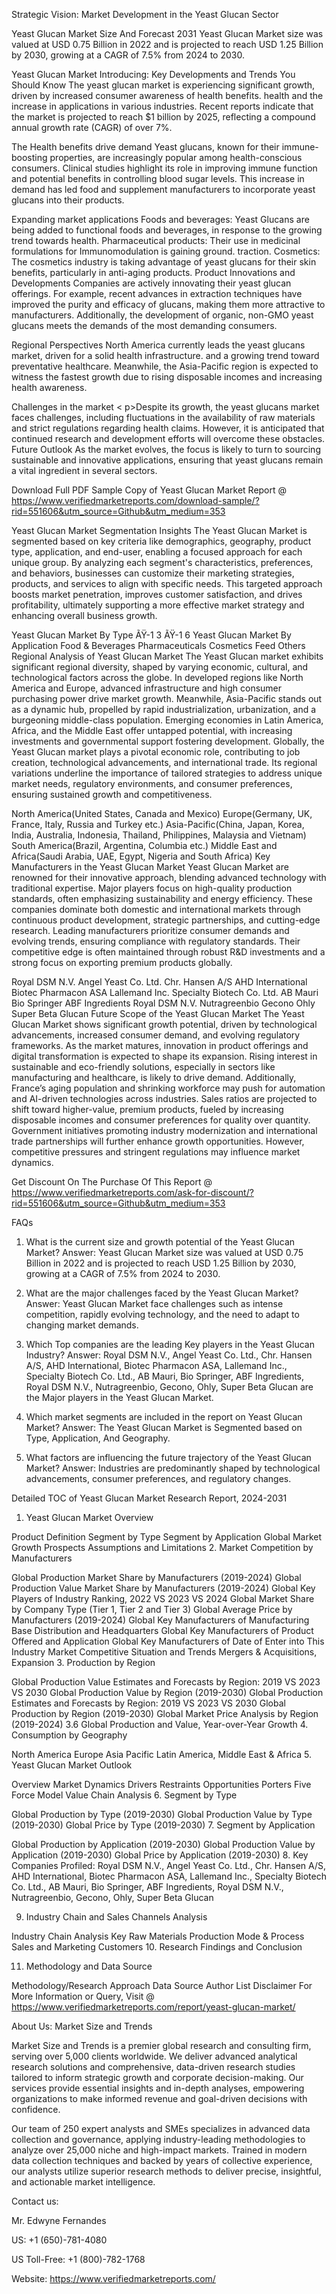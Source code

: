 Strategic Vision: Market Development in the Yeast Glucan Sector


Yeast Glucan Market Size And Forecast 2031
Yeast Glucan Market size was valued at USD 0.75 Billion in 2022 and is projected to reach USD 1.25 Billion by 2030, growing at a CAGR of 7.5% from 2024 to 2030.

Yeast Glucan Market Introducing: Key Developments and Trends You Should Know
The yeast glucan market is experiencing significant growth, driven by increased consumer awareness of health benefits. health and the increase in applications in various industries. Recent reports indicate that the market is projected to reach $1 billion by 2025, reflecting a compound annual growth rate (CAGR) of over 7%.

The Health benefits drive demand
Yeast glucans, known for their immune-boosting properties, are increasingly popular among health-conscious consumers. Clinical studies highlight its role in improving immune function and potential benefits in controlling blood sugar levels. This increase in demand has led food and supplement manufacturers to incorporate yeast glucans into their products.

Expanding market applications
Foods and beverages: Yeast Glucans are being added to functional foods and beverages, in response to the growing trend towards health.
Pharmaceutical products: Their use in medicinal formulations for Immunomodulation is gaining ground. traction.
Cosmetics: The cosmetics industry is taking advantage of yeast glucans for their skin benefits, particularly in anti-aging products.
Product Innovations and Developments
Companies are actively innovating their yeast glucan offerings. For example, recent advances in extraction techniques have improved the purity and efficacy of glucans, making them more attractive to manufacturers. Additionally, the development of organic, non-GMO yeast glucans meets the demands of the most demanding consumers.

Regional Perspectives
North America currently leads the yeast glucans market, driven for a solid health infrastructure. and a growing trend toward preventative healthcare. Meanwhile, the Asia-Pacific region is expected to witness the fastest growth due to rising disposable incomes and increasing health awareness.

Challenges in the market
< p>Despite its growth, the yeast glucans market faces challenges, including fluctuations in the availability of raw materials and strict regulations regarding health claims. However, it is anticipated that continued research and development efforts will overcome these obstacles.
Future Outlook
As the market evolves, the focus is likely to turn to sourcing sustainable and innovative applications, ensuring that yeast glucans remain a vital ingredient in several sectors.

Download Full PDF Sample Copy of Yeast Glucan Market Report @ https://www.verifiedmarketreports.com/download-sample/?rid=551606&utm_source=Github&utm_medium=353

Yeast Glucan Market Segmentation Insights
The Yeast Glucan Market is segmented based on key criteria like demographics, geography, product type, application, and end-user, enabling a focused approach for each unique group. By analyzing each segment's characteristics, preferences, and behaviors, businesses can customize their marketing strategies, products, and services to align with specific needs. This targeted approach boosts market penetration, improves customer satisfaction, and drives profitability, ultimately supporting a more effective market strategy and enhancing overall business growth.

Yeast Glucan Market By Type
ÃŸ-1
3
ÃŸ-1
6
Yeast Glucan Market By Application
Food & Beverages
Pharmaceuticals
Cosmetics
Feed
Others
Regional Analysis of Yeast Glucan Market
The Yeast Glucan market exhibits significant regional diversity, shaped by varying economic, cultural, and technological factors across the globe. In developed regions like North America and Europe, advanced infrastructure and high consumer purchasing power drive market growth. Meanwhile, Asia-Pacific stands out as a dynamic hub, propelled by rapid industrialization, urbanization, and a burgeoning middle-class population. Emerging economies in Latin America, Africa, and the Middle East offer untapped potential, with increasing investments and governmental support fostering development. Globally, the Yeast Glucan market plays a pivotal economic role, contributing to job creation, technological advancements, and international trade. Its regional variations underline the importance of tailored strategies to address unique market needs, regulatory environments, and consumer preferences, ensuring sustained growth and competitiveness.

North America(United States, Canada and Mexico)
Europe(Germany, UK, France, Italy, Russia and Turkey etc.)
Asia-Pacific(China, Japan, Korea, India, Australia, Indonesia, Thailand, Philippines, Malaysia and Vietnam)
South America(Brazil, Argentina, Columbia etc.)
Middle East and Africa(Saudi Arabia, UAE, Egypt, Nigeria and South Africa)
Key Manufacturers in the Yeast Glucan Market
Yeast Glucan Market are renowned for their innovative approach, blending advanced technology with traditional expertise. Major players focus on high-quality production standards, often emphasizing sustainability and energy efficiency. These companies dominate both domestic and international markets through continuous product development, strategic partnerships, and cutting-edge research. Leading manufacturers prioritize consumer demands and evolving trends, ensuring compliance with regulatory standards. Their competitive edge is often maintained through robust R&D investments and a strong focus on exporting premium products globally.

Royal DSM N.V.
Angel Yeast Co. Ltd.
Chr. Hansen A/S
AHD International
Biotec Pharmacon ASA
Lallemand Inc.
Specialty Biotech Co. Ltd.
AB Mauri
Bio Springer
ABF Ingredients
Royal DSM N.V.
Nutragreenbio
Gecono
Ohly
Super Beta Glucan
Future Scope of the Yeast Glucan Market
The Yeast Glucan Market shows significant growth potential, driven by technological advancements, increased consumer demand, and evolving regulatory frameworks. As the market matures, innovation in product offerings and digital transformation is expected to shape its expansion. Rising interest in sustainable and eco-friendly solutions, especially in sectors like manufacturing and healthcare, is likely to drive demand. Additionally, France’s aging population and shrinking workforce may push for automation and AI-driven technologies across industries. Sales ratios are projected to shift toward higher-value, premium products, fueled by increasing disposable incomes and consumer preferences for quality over quantity. Government initiatives promoting industry modernization and international trade partnerships will further enhance growth opportunities. However, competitive pressures and stringent regulations may influence market dynamics.

Get Discount On The Purchase Of This Report @ https://www.verifiedmarketreports.com/ask-for-discount/?rid=551606&utm_source=Github&utm_medium=353

FAQs
1. What is the current size and growth potential of the Yeast Glucan Market?
Answer: Yeast Glucan Market size was valued at USD 0.75 Billion in 2022 and is projected to reach USD 1.25 Billion by 2030, growing at a CAGR of 7.5% from 2024 to 2030.

2. What are the major challenges faced by the Yeast Glucan Market?
Answer: Yeast Glucan Market face challenges such as intense competition, rapidly evolving technology, and the need to adapt to changing market demands.

3. Which Top companies are the leading Key players in the Yeast Glucan Industry?
Answer: Royal DSM N.V., Angel Yeast Co. Ltd., Chr. Hansen A/S, AHD International, Biotec Pharmacon ASA, Lallemand Inc., Specialty Biotech Co. Ltd., AB Mauri, Bio Springer, ABF Ingredients, Royal DSM N.V., Nutragreenbio, Gecono, Ohly, Super Beta Glucan are the Major players in the Yeast Glucan Market.

4. Which market segments are included in the report on Yeast Glucan Market?
Answer: The Yeast Glucan Market is Segmented based on Type, Application, And Geography.

5. What factors are influencing the future trajectory of the Yeast Glucan Market?
Answer: Industries are predominantly shaped by technological advancements, consumer preferences, and regulatory changes.

Detailed TOC of Yeast Glucan Market Research Report, 2024-2031
1. Yeast Glucan Market Overview

Product Definition
Segment by Type
Segment by Application
Global Market Growth Prospects
Assumptions and Limitations
2. Market Competition by Manufacturers

Global Production Market Share by Manufacturers (2019-2024)
Global Production Value Market Share by Manufacturers (2019-2024)
Global Key Players of Industry Ranking, 2022 VS 2023 VS 2024
Global Market Share by Company Type (Tier 1, Tier 2 and Tier 3)
Global Average Price by Manufacturers (2019-2024)
Global Key Manufacturers of Manufacturing Base Distribution and Headquarters
Global Key Manufacturers of Product Offered and Application
Global Key Manufacturers of Date of Enter into This Industry
Market Competitive Situation and Trends
Mergers & Acquisitions, Expansion
3. Production by Region

Global Production Value Estimates and Forecasts by Region: 2019 VS 2023 VS 2030
Global Production Value by Region (2019-2030)
Global Production Estimates and Forecasts by Region: 2019 VS 2023 VS 2030
Global Production by Region (2019-2030)
Global Market Price Analysis by Region (2019-2024) 3.6 Global Production and Value, Year-over-Year Growth
4. Consumption by Geography

North America
Europe
Asia Pacific
Latin America, Middle East & Africa
5. Yeast Glucan Market Outlook

Overview
Market Dynamics
Drivers
Restraints
Opportunities
Porters Five Force Model
Value Chain Analysis 
6. Segment by Type

Global Production by Type (2019-2030)
Global Production Value by Type (2019-2030)
Global Price by Type (2019-2030)
7. Segment by Application

Global Production by Application (2019-2030)
Global Production Value by Application (2019-2030)
Global Price by Application (2019-2030)
8. Key Companies Profiled: Royal DSM N.V., Angel Yeast Co. Ltd., Chr. Hansen A/S, AHD International, Biotec Pharmacon ASA, Lallemand Inc., Specialty Biotech Co. Ltd., AB Mauri, Bio Springer, ABF Ingredients, Royal DSM N.V., Nutragreenbio, Gecono, Ohly, Super Beta Glucan

9. Industry Chain and Sales Channels Analysis

Industry Chain Analysis
Key Raw Materials
Production Mode & Process
Sales and Marketing
Customers
10. Research Findings and Conclusion

11. Methodology and Data Source

Methodology/Research Approach
Data Source
Author List
Disclaimer
For More Information or Query, Visit @ https://www.verifiedmarketreports.com/report/yeast-glucan-market/

About Us: Market Size and Trends

Market Size and Trends is a premier global research and consulting firm, serving over 5,000 clients worldwide. We deliver advanced analytical research solutions and comprehensive, data-driven research studies tailored to inform strategic growth and corporate decision-making. Our services provide essential insights and in-depth analyses, empowering organizations to make informed revenue and goal-driven decisions with confidence.

Our team of 250 expert analysts and SMEs specializes in advanced data collection and governance, applying industry-leading methodologies to analyze over 25,000 niche and high-impact markets. Trained in modern data collection techniques and backed by years of collective experience, our analysts utilize superior research methods to deliver precise, insightful, and actionable market intelligence.

Contact us:

Mr. Edwyne Fernandes

US: +1 (650)-781-4080

US Toll-Free: +1 (800)-782-1768

Website: https://www.verifiedmarketreports.com/
